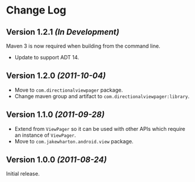 Change Log
==========

Version 1.2.1 *(In Development)*
--------------------------------

Maven 3 is now required when building from the command line.

 * Update to support ADT 14.


Version 1.2.0 *(2011-10-04)*
----------------------------

 * Move to `com.directionalviewpager` package.
 * Change maven group and artifact to `com.directionalviewpager:library`.


Version 1.1.0 *(2011-09-28)*
----------------------------

 * Extend from `ViewPager` so it can be used with other APIs which require an
   instance of `ViewPager`.
 * Move to `com.jakewharton.android.view` package.


Version 1.0.0 *(2011-08-24)*
----------------------------

Initial release.
